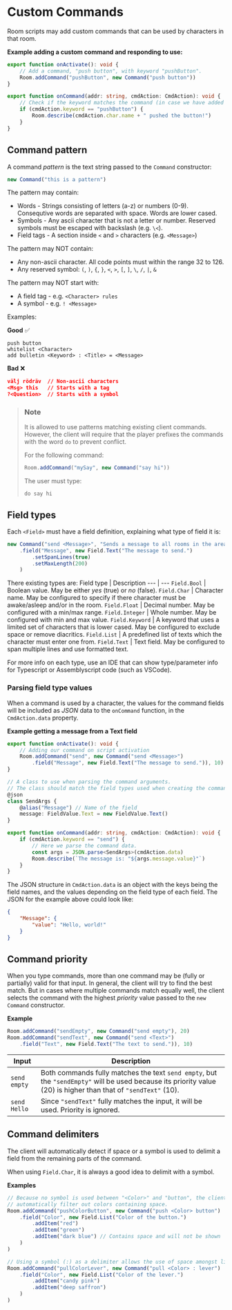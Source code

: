 # Custom Commands

Room scripts may add custom commands that can be used by characters in that room.

**Example adding a custom command and responding to use:**

```ts
export function onActivate(): void {
	// Add a command, "push button", with keyword "pushButton".
	Room.addCommand("pushButton", new Command("push button"))
}

export function onCommand(addr: string, cmdAction: CmdAction): void {
	// Check if the keyword matches the command (in case we have added multiple commands).
	if (cmdAction.keyword == "pushButton") {
		Room.describe(cmdAction.char.name + " pushed the button!")
	}
}
```

## Command pattern
A command _pattern_ is the text string passed to the `Command` constructor:
```ts
new Command("this is a pattern")
```

The pattern may contain:
* Words - Strings consisting of letters (a-z) or numbers (0-9). Consequtive words are separated with space. Words are lower cased.
* Symbols - Any ascii character that is not a letter or number. Reserved symbols must be escaped with backslash (e.g. `\<`).
* Field tags - A section inside `<` and `>` characters (e.g. `<Message>`)

The pattern may NOT contain:
* Any non-ascii character. All code points must within the range 32 to 126.
* Any reserved symbol: `(`, `)`, `{`, `}`, `<`, `>`, `[`, `]`, `\`, `/`, `|`, `&`

The pattern may NOT start with:
* A field tag - e.g. `<Character> rules`
* A symbol - e.g. `! <Message>`

Examples:

**Good** ✅
```text
push button
whitelist <Character>
add bulletin <Keyword> : <Title> = <Message>
```
**Bad** ❌
```json
välj rödräv  // Non-ascii characters
<Msg> this   // Starts with a tag
?<Question>  // Starts with a symbol
```

> ### Note
>
> It is allowed to use patterns matching existing client commands. However, the client will require that the player prefixes the commands with the word `do` to prevent conflict.
>
> For the following command:
> ```ts
> Room.addCommand("mySay", new Command("say hi"))
> ```
> The user must type:
> ```text
> do say hi
> ```


## Field types

Each `<Field>` must have a field definition, explaining what type of field it is:
```ts
new Command("send <Message>", "Sends a message to all rooms in the area.")
	.field("Message", new Field.Text("The message to send.")
		.setSpanLines(true)
		.setMaxLength(200)
	)
```

There existing types are:
Field type | Description
--- | ---
`Field.Bool`    | Boolean value. May be either _yes_ (true) or _no_ (false).
`Field.Char`    | Character name. May be configured to specify if there character must be awake/asleep and/or in the room.
`Field.Float`   | Decimal number. May be configured with a min/max range.
`Field.Integer` | Whole number. May be configured with min and max value.
`Field.Keyword` | A keyword that uses a limited set of characters that is lower cased. May be configured to exclude space or remove diacritics.
`Field.List`    | A predefined list of texts which the character must enter one from.
`Field.Text`    | Text field. May be configured to span multiple lines and use formatted text.


For more info on each type, use an IDE that can show type/parameter info for Typescript or Assemblyscript code (such as VSCode).

### Parsing field type values

When a command is used by a character, the values for the command fields will be included as _JSON_ data to the `onCommand` function, in the `CmdAction.data` property.

**Example getting a message from a Text field**
```ts
export function onActivate(): void {
	// Adding our command on script activation
	Room.addCommand("send", new Command("send <Message>")
		.field("Message", new Field.Text("The message to send.")), 10)
}

// A class to use when parsing the command arguments.
// The class should match the field types used when creating the command.
@json
class SendArgs {
	@alias("Message") // Name of the field
	message: FieldValue.Text = new FieldValue.Text()
}

export function onCommand(addr: string, cmdAction: CmdAction): void {
	if (cmdAction.keyword == "send") {
		// Here we parse the command data.
		const args = JSON.parse<SendArgs>(cmdAction.data)
		Room.describe(`The message is: "${args.message.value}"`)
	}
}
```

The JSON structure in `CmdAction.data` is an object with the keys being the
field names, and the values depending on the field type of each field. The JSON
for the example above could look like:
```json
{
	"Message": {
		"value": "Hello, world!"
	}
}
```


## Command priority

When you type commands, more than one command may be (fully or partially) valid for that input. In general, the client will try to find the best match. But in cases where multiple commands match equally well, the client selects the command with the highest _priority_ value passed to the `new Command` constructor.

**Example**
```ts
Room.addCommand("sendEmpty", new Command("send empty"), 20)
Room.addCommand("sendText", new Command("send <Text>")
	.field("Text", new Field.Text("The text to send.")), 10)
```

Input | Description
--- | ---
`send empty` |  Both commands fully matches the text `send empty`, but the `"sendEmpty"` will be used because its priority value (20) is higher than that of `"sendText"` (10).
`send Hello` |  Since `"sendText"` fully matches the input, it will be used. Priority is ignored.

## Command delimiters

The client will automatically detect if space or a symbol is used to delimit a field from the remaining parts of the command.

When using `Field.Char`, it is always a good idea to delimit with a symbol.

**Examples**

```ts
// Because no symbol is used between "<Color>" and "button", the client will
// automatically filter out colors containing space.
Room.addCommand("pushColorButton", new Command("push <Color> button")
	.field("Color", new Field.List("Color of the button.")
		.addItem("red")
		.addItem("green")
		.addItem("dark blue") // Contains space and will not be shown
	)
)

// Using a symbol (:) as a delimiter allows the use of space amongst list items.
Room.addCommand("pullColorLever", new Command("pull <Color> : lever")
	.field("Color", new Field.List("Color of the lever.")
		.addItem("candy pink")
		.addItem("deep saffron")
	)
)
```
